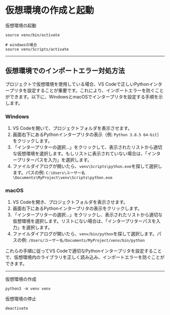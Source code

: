 

# 仮想環境の作成と起動

仮想環境の起動
```
source venv/bin/activate

# windowsの場合
source venv/Scripts/activate

```

---

## 仮想環境でのインポートエラー対処方法

プロジェクトで仮想環境を使用している場合、VS Codeで正しいPythonインタープリタを設定することが重要です。これにより、インポートエラーを防ぐことができます。以下に、WindowsとmacOSでインタープリタを設定する手順を示します。

### Windows

1. VS Codeを開いて、プロジェクトフォルダを表示させます。
2. 画面右下にあるPythonインタープリタの表示（例: `Python 3.8.5 64-bit`）をクリックします。
3. 「インタープリターの選択...」をクリックして、表示されたリストから適切な仮想環境を選択します。もしリストに表示されていない場合は、「インタープリターパスを入力」を選択します。
4. ファイルダイアログが開いたら、`venv\Scripts\python.exe`を探して選択します。パスの例: `C:\Users\ユーザー名\Documents\MyProject\venv\Scripts\python.exe`

### macOS

1. VS Codeを開き、プロジェクトフォルダを表示させます。
2. 画面右下にあるPythonインタープリタの表示をクリックします。
3. 「インタープリターの選択...」をクリックし、表示されたリストから適切な仮想環境を選択します。リストにない場合は、「インタープリターパスを入力」を選択します。
4. ファイルダイアログが開いたら、`venv/bin/python`を探して選択します。パスの例: `/Users/ユーザー名/Documents/MyProject/venv/bin/python`

これらの手順に従ってVS Codeで適切なPythonインタープリタを設定することで、仮想環境内のライブラリを正しく読み込み、インポートエラーを防ぐことができます。

---



仮想環境の作成
```
python3 -m venv venv
```
仮想環境の停止
```
deactivate
```